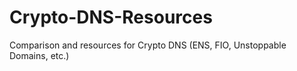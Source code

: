 # Crypto-DNS-Resources
Comparison and resources for Crypto DNS (ENS, FIO, Unstoppable Domains, etc.) 

